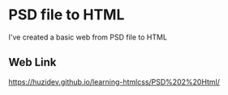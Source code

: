 # PSD file to HTML

I've created a basic web from PSD file to HTML

## Web Link

https://huzidev.github.io/learning-htmlcss/PSD%202%20Html/
